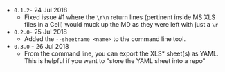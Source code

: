 * `0.1.2`- 24 Jul 2018
  - Fixed issue #1 where the `\r\n` return lines (pertinent inside MS XLS files in a Cell) would muck up the MD
     as they were left with just a `\r`
* `0.2.0`- 25 Jul 2018
  - Added the `--sheetname <name>` to the command line tool.
* `0.3.0` - 26 Jul 2018
  - From the command line, you can export the XLS* sheet(s) as YAML. 
    This is helpful if you want to "store the YAML sheet into a repo"
